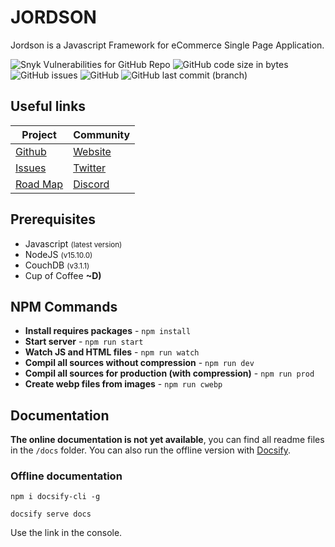 # JORDSON

Jordson is a Javascript Framework for eCommerce Single Page Application.

![Snyk Vulnerabilities for GitHub Repo](https://img.shields.io/snyk/vulnerabilities/github/jordson-io/jordson)
![GitHub code size in bytes](https://img.shields.io/github/languages/code-size/jordson-io/jordson)
![GitHub issues](https://img.shields.io/github/issues-raw/jordson-io/jordson)
![GitHub](https://img.shields.io/github/license/jordson-io/jordson)
![GitHub last commit (branch)](https://img.shields.io/github/last-commit/jordson-io/jordson/aegir-unstable)

## Useful links

| **Project** | **Community** |
|--------------|---------------|
|[Github](https://github.com/jordson-io/jordson)|[Website](https://www.jordson.io)|
|[Issues](https://github.com/jordson-io/jordson/issues)|[Twitter](https://twitter.com/JORDSONoff)|
|[Road Map](https://github.com/orgs/jordson-io/projects/2)|[Discord](https://discord.gg/zTucuMucwG)|


## Prerequisites

- Javascript <small>(latest version)</small>
- NodeJS <small>(v15.10.0)</small>
- CouchDB <small>(v3.1.1)</small>
- Cup of Coffee **~D)** 

## NPM Commands

- **Install requires packages** - `npm install`
- **Start server** - `npm run start`
- **Watch JS and HTML files** - `npm run watch`
- **Compil all sources without compression** - `npm run dev`
- **Compil all sources for production (with compression)** - `npm run prod`
- **Create webp files from images** - `npm run cwebp`

## Documentation

**The online documentation is not yet available**, you can find all readme files in the `/docs` folder. You can also run the offline version with [Docsify](https://docsify.js.org/#/).

### Offline documentation

`npm i docsify-cli -g`

`docsify serve docs`

Use the link in the console.
